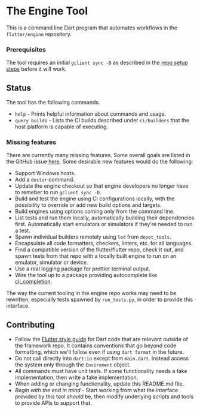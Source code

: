 # The Engine Tool

This is a command line Dart program that automates workflows in the
`flutter/engine` repository.

### Prerequisites

The tool requires an initial `gclient sync -D` as described in the [repo setup
steps](https://github.com/flutter/flutter/wiki/Setting-up-the-Engine-development-environment#getting-the-source)
before it will work.

## Status

The tool has the following commands.

* `help` - Prints helpful information about commands and usage.
* `query builds` - Lists the CI builds described under `ci/builders` that the
host platform is capable of executing.

### Missing features

There are currently many missing features. Some overall goals are listed in the
GitHub issue [here](https://github.com/flutter/flutter/issues/132807). Some
desirable new features would do the following:

* Support Windows hosts.
* Add a `doctor` command.
* Update the engine checkout so that engine developers no longer have to remeber
to run `gclient sync -D`.
* Build and test the engine using CI configurations locally, with the
possibility to override or add new build options and targets.
* Build engines using options coming only from the command line.
* List tests and run them locally, automatically building their dependencies
first. Automatically start emulators or simulators if they're needed to run a
test.
* Spawn individual builders remotely using `led` from `depot_tools`.
* Encapsulate all code formatters, checkers, linters, etc. for all languages.
* Find a compatible version of the flutter/flutter repo, check it out, and spawn
tests from that repo with a locally built engine to run on an emulator,
simulator or device.
* Use a real logging package for prettier terminal output.
* Wire the tool up to a package providing autocomplete like
[cli_completion](https://pub.dev/packages/cli_completion.).

The way the current tooling in the engine repo works may need to be rewritten,
especially tests spawned by `run_tests.py`, in order to provide this interface.

## Contributing

* Follow the [Flutter style guide](https://github.com/flutter/flutter/wiki/Style-guide-for-Flutter-repo)
for Dart code that are relevant outside of the framework repo. It contains
conventions that go beyond code formatting, which
we'll follow even if using `dart format` in the future.
* Do not call directly into `dart:io` except from `main.dart`. Instead access
the system only through the `Enviroment` object.
* All commands must have unit tests. If some functionality needs a fake
implementation, then write a fake implementation.
* When adding or changing functionality, update this README.md file.
* *Begin with the end in mind* - Start working from what the interface provided
by this tool *should* be, then modify underlying scripts and tools to provide
APIs to support that.

